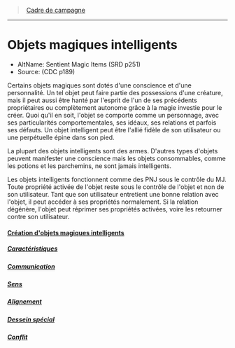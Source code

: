 ﻿---
!Items
Id: sentient_magicitems_hd.md#objets-magiques-intelligents
RootId: sentient_magicitems_hd.md
ParentLink: index.md
Name: Objets magiques intelligents
ParentName: Cadre de campagne
NameLevel: 1
AltName: Sentient Magic Items (SRD p251)
Source: (CDC p189)
Attributes: {}
AttributesDictionary: >+
  {}

---
>  [Cadre de campagne](index.md)

---


# Objets magiques intelligents

- AltName: Sentient Magic Items (SRD p251)
- Source: (CDC p189)

Certains objets magiques sont dotés d'une conscience et d'une personnalité. Un tel objet peut faire partie des possessions d'une créature, mais il peut aussi être hanté par l'esprit de l'un de ses précédents propriétaires ou complètement autonome grâce à la magie investie pour le créer. Quoi qu'il en soit, l'objet se comporte comme un personnage, avec ses particularités comportementales, ses idéaux, ses relations et parfois ses défauts. Un objet intelligent peut être l'allié fidèle de son utilisateur ou une perpétuelle épine dans son pied.

La plupart des objets intelligents sont des armes. D'autres types d'objets peuvent manifester une conscience mais les objets consommables, comme les potions et les parchemins, ne sont jamais intelligents.

Les objets intelligents fonctionnent comme des PNJ sous le contrôle du MJ. Toute propriété activée de l'objet reste sous le contrôle de l'objet et non de son utilisateur. Tant que son utilisateur entretient une bonne relation avec l'objet, il peut accéder à ses propriétés normalement. Si la relation dégénère, l'objet peut réprimer ses propriétés activées, voire les retourner contre son utilisateur.



#### [Création d'objets magiques intelligents](hd_sentient_magicitems_creation_dobjets_magiques_intelligents.md)



##### [Caractéristiques](hd_sentient_magicitems_caracteristiques.md)



##### [Communication](hd_sentient_magicitems_communication.md)



##### [Sens](hd_sentient_magicitems_sens.md)



##### [Alignement](hd_sentient_magicitems_alignement.md)



##### [Dessein spécial](hd_sentient_magicitems_dessein_special.md)



##### [Conflit](hd_sentient_magicitems_conflit.md)

